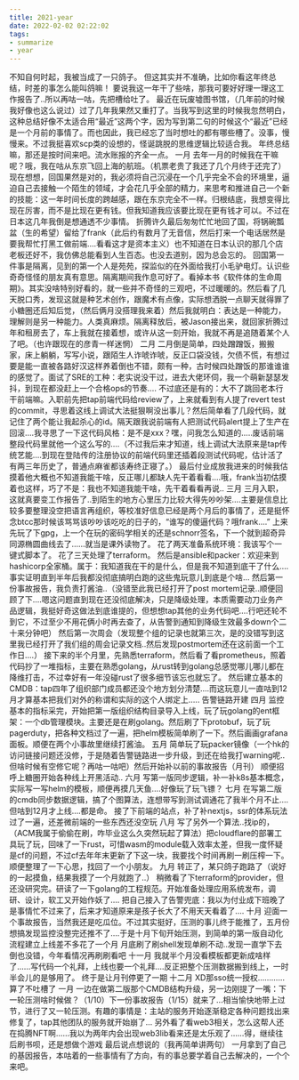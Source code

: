 ```yaml
---
title: 2021-year
date: 2022-02-02 02:22:02
tags: 
- summarize
- year
---
```


不知自何时起，我被当成了一只鸽子。
但这其实并不准确，比如你看这年终总结，时差的事怎么能叫鸽嘛！
要说我这一年干了些啥，那我可要好好理一理这工作报告了..所以再咕一咕，先把槽给吐了。
最近在玩废墟图书馆，（几年前的时候我好像也这么说过）过了几年我果然又重打了。当我写到这里的时候我忽然明白，这种总结好像不太适合用“最近”这两个字，因为写到第二句的时候这个“最近”已经是一个月前的事情了。而也因此，我已经忘了当时想吐的都有哪些槽了。没事，慢慢来。不过我挺喜欢scp类的设想的，怪诞跳脱的思维逻辑比较适合我。
年终总结嘛，那还是按时间来吧。流水账报的齐全一点。
一月
去年一月的时候我在干嘛呢？哦，我在咕从东京飞回上海的航班。（机票老贵了我还了几个月终于还完了）现在想想，回国果然是对的，我必须将自己沉浸在一个几乎完全不会的环境里，逼迫自己去接触一个陌生的领域，才会花几乎全部的精力，来思考和推进自己一个新的技能：这一年时间长度的跨越感，跟在东京完全不一样。归根结底，我想变得比现在厉害，而不是比现在更有钱。但我知道我应该要比现在更有钱才可以。不过在日本这几年我倒是想通透不少事情。
折腾许久最后匆匆忙忙地回了国，将锅碗瓢盆（生的希望）留给了frank（此后约有数月了无音信，然后打来一个电话居然是要我帮忙打黑工做前端….看看这才是资本主义）也不知道在日本认识的那几个店老板还好不，我仿佛总能看到人生百态。也没去道别，因为总会忘的。
回国第一件事是隔离，见到的第一个人是苑苑，探监似的在外面给我打小毛驴电灯。认识些奇奇怪怪的朋友真有意思。隔离期间我作息可好了。看掉本书《软件体的生命周期》。其实没啥特别好看的，就一些并不奇怪的三观吧，不过暖暖的。然后看了几天脱口秀，发现这就是种艺术创作，跟魔术有点像，实际想洒脱一点聊天就得罪了小糖圈还后知后觉，（然后俩月没搭理我来着）然后我就明白：表达是一种能力，理解则是另一种能力。人类真麻烦。隔离释放后，被Jason接出来，就回家折腾过年和租房去了，车上我就在接着想，或许从这一刻开始，我就不再是追随着某个人了吧。（也许跟现在的彦青一样迷惘）
二月
二月倒是简单，四处蹭蹭饭，搬搬家，床上躺躺，写写小说，跟陌生人诈唬诈唬，反正口袋没钱，欠债不慌，有想过要是能一直被各路好汉这样养着倒也不错，颇有一种，古时候四处蹭饭的那谁谁谁的感觉了。面试了SRE的工种：老实说没干过，进去大佬环伺，我一个萌新瑟瑟发抖，到现在都没赶上一个合格ops的节奏….
不过底还是有的：大不了跳回老本行干前端嘛。入职前先把tap前端代码给review了，上来就看到有人提了revert test的commit，寻思着这线上调试大法挺狠啊没出事儿？然后简单看了几段代码，就记住了两个能让我起杀心的id。隔天跟我说前端有人把测试代码alert提上了生产在回滚….我寻思了一下这代码风格：是不是xxx？嘿，问我怎么知道的…..废话前端整段代码里就他一个这么写的….（不过我后来才知道，线上调试大法原来是tap传统艺能….到现在登陆传的注册协议的前端代码里还插着段测试代码呢，估计活了有两三年历史了，普通点麻雀都该寿终正寝了。）
最后付业成放我进来的时候我估摸着他大概也不知道我能干啥，反正哪儿都缺人先干着看看….哦，frank当初估摸着也这样，巧了不是：我也不知道我能干啥，先干着看看再说..
三月
三月入职，这就真要变工作报告了..到陌生的地方心里压力比较大得先吵吵架….主要是信息比较多要整理没空把语言再组织，等校准好信息已经是两个月后的事情了，还是挺怀念btcc那时候该骂骂该吵吵该吃吃的日子的，“谁写的傻逼代码？哦frank….”
上来先玩了下gpg，上一个在玩的密码学相关的还是schnorr签名，下一个就到超奇异同源椭圆曲线去了……就当是课外读物了。
花了两天准备系统环境：我该写个一键式脚本了。
花了三天处理了terraform。
然后是ansible和packer：欢迎来到hashicorp全家桶。属于：我知道我在干的是什么，但是我不知道到底干了什么….事实证明直到半年后我都没彻底搞明白跑的这些鬼玩意儿到底是个啥…
然后第一份事故报告，我负责打酱油..（没错至此我已经打开了post mortem记录..顺便回顾了下….嗯这问题直到现在还没彻底解决，只是降级处理，本质需要动刀业务产品逻辑，我挺好奇这做法到底谁提的，但想想tap其他的业务代码吧….行吧还轮不到它，不过至少不用花俩小时再去查了，从告警到通知到降级生效最多down个二十来分钟吧）
然后第一次周会（发现整个组的记录也就第三次，是的没错写到这里我已经打开了我们组的周会记录文档..然后发现postmortem还在这前面一个工作日….）
接下来的半个月里，先熟悉terraform，然后看了看prometheus，照着代码抄了一堆指标，主要在熟悉golang，从rust转到golang总感觉哪儿哪儿都在降维打击，不过幸好有一年没碰rust了很多细节该忘也就忘了。
然后建立基本的CMDB：tap四年了组织部门成员都还没个地方划分清楚….而这玩意儿一直咕到12月才算基本把我们对外的称谓和实际的这个人绑定上…..
告警链路开建
四月
监控基本的指标采完，开始把第一版组织结构目录导入上线，玩了玩golang的ent框架：一个db管理模块。主要还是在刷golang。然后刷了下protobuf，玩了玩pagerduty，把各种文档过了一遍，把helm模板简单刷了一下。然后画画grafana面板。顺便在两个小事故里继续打酱油。
五月
简单玩了玩packer镜像（一个hk的访问链接问题还没修，于是随着告警链路进一步升级，到还在给我打warning呢..但啥时候有空修它呢？再咕一咕吧）然后开始补以前的事故报告（月刊）
顺便招呼上糖圈开始各种线上开黑活动..
六月
写第一版同步逻辑，补一补k8s基本概念，实际写一写helm的模板，顺便再摸几天鱼….好像玩了玩飞镖？
七月
在写第二版的cmdb同步数据逻辑，搞了个图算法，连想带写到测试调通花了我半个月不止….但咕到12月才上线….都是命。
接了下前端的站点，补了补nextjs，ssr的体系玩法过了一遍，还差微前端的一些东西还没空玩
八月
写了另外一个算法..找ip的，（ACM我属于偷偷在刷，咋毕业这么久突然玩起了算法）把cloudflare的部署工具玩了玩，回味了一下rust，可惜wasm的module载入效率太差，但我一度怀疑是cf的问题，不过cf去年年末更新了下这一块，我要找个时间再刷一刷压榨一下。
顺便整理了一下心思，找回了一个小朋友。
九月
转正了，某只鸽子跑路了（说好的一起摸鱼，结果我摸了一个月就跑了..）
稍微看了下terraform的provider，但还没研究完。研读了一下golang的工程规范。开始准备处理应用系统发布，调研、设计，软工又开始作妖了….
把自己接入了告警兜底：我以为付业成下班晚了是事情忙不过来了，后来才知道原来是孩子长大了不用天天看着了….
十月
迎面一个事故报告，当然我还是吃瓜位。不过其实挺好，压测的事儿终于能推了，五月份想搞发现监控没整完还推不了….于是十月下旬开始压测，到简单的第一版自动化流程建立上线差不多花了一个月
月底刷了刷shell发现单刷不动..发现一直学下去倒也没错，今年看情况再刷刷看吧
十一月
我就半个月没看模板都更新成啥样了……写代码一个礼拜，上线也要一个礼拜….反正把整个压测数据搬到线上，一时半会儿的是够用了。
终于是让月刊停更了一期
十二月
XD那sso统一授权…………算了不吐槽了
一月
一边在做第二版那个CMDB结构升级，另一边刚提了一嘴：下一轮压测啥时候做？（1/10）下一份事故报告（1/15）就来了…相当愉快地带上过节，进行了又一轮压测。有趣的事情是：主站的服务开始逐渐稳定各种问题找出来修复了，tap其他团队的服务就开始崩了…
另外看了看web3相关，怎么这帮人还在捣腾NFT啊……我以为两年内会出现web3lib看来还是太乐观了……得，继续往后刷书呗，还是想做个游戏
最后说点想说的（我再简单讲两句）
一月拿到了自己的基因报告，本咕着的一些事情有了方向，有的事总要学着自己去解决的，一个个来吧。

